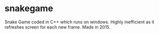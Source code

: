# snakegame
Snake Game coded in C++ which runs on windows.
Highly inefficient as it refreshes screen for each new frame.
Made in 2015.
